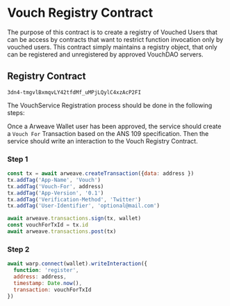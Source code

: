 # Vouch Registry Contract

The purpose of this contract is to create a registry of Vouched Users that can be access by contracts that want to restrict function invocation only by vouched users. This contract simply maintains a registry object, that only can be registered and unregistered by approved VouchDAO servers. 

## Registry Contract

`3dn4-tmgvlBxmqvLY42tfdMf_uMPjLQylC4xzAcP2FI`

The VouchService Registration process should be done in the following steps:

Once a Arweave Wallet user has been approved, the service should create a `Vouch For` Transaction based on the ANS 109 specification. Then the service should write an interaction to the Vouch Registry Contract.

### Step 1

```js
const tx = await arweave.createTransaction({data: address })
tx.addTag('App-Name', 'Vouch')
tx.addTag('Vouch-For', address)
tx.addTag('App-Version', '0.1')
tx.addTag('Verification-Method', 'Twitter')
tx.addTag('User-Identifier', 'optional@mail.com')

await arweave.transactions.sign(tx, wallet)
const vouchForTxId = tx.id
await arweave.transactions.post(tx)
```

### Step 2

```js
await warp.connect(wallet).writeInteraction({
  function: 'register',
  address: address,
  timestamp: Date.now(),
  transaction: vouchForTxId
})
```



